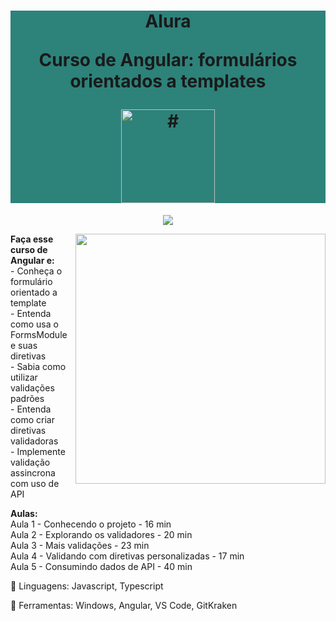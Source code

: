 <h1 align="center" style="background-color:#2d827a"> 
<p>Alura</p>
<p>Curso de
Angular: formulários orientados a templates
</p>
<a href="https://cursos.alura.com.br/course/angular-formularios-orientados-templates">
<img src="https://www.alura.com.br/assets/api/cursos/angular-formularios-orientados-templates.svg" 
alt="#" width="150" height="150">
</a> 
</h1>
<p align="center">
<img loading="lazy" src="http://img.shields.io/static/v1?label=STATUS&message=EM%20DESENVOLVIMENTO&color=GREEN&style=for-the-badge"/>
</p>
<img src="https://raw.githubusercontent.com/MicaelliMedeiros/micaellimedeiros/master/image/computer-illustration.png" min-width="400px" max-width="400px" width="400px" align="right">
<p align="left"> 
  <strong>Faça esse curso de Angular e:</strong></br>
- Conheça o formulário orientado a template</br>
- Entenda como usa o FormsModule e suas diretivas</br>
- Sabia como utilizar validações padrões</br>
- Entenda como criar diretivas validadoras</br>
- Implemente validação assincrona com uso de API</br>
</p>
<p align="left">
<strong>Aulas:</strong></br> 
Aula 1 - Conhecendo o projeto - 16 min</br> 
Aula 2 - Explorando os validadores - 20 min</br> 
Aula 3 - Mais validações - 23 min</br> 
Aula 4 - Validando com diretivas personalizadas - 17 min</br> 
Aula 5 - Consumindo dados de API - 40 min</br> 
</p>
<p align="left">
  🐙 Linguagens: Javascript, Typescript
</p>
<p align="left">
  💼 Ferramentas: Windows, Angular, VS Code, GitKraken
</p>